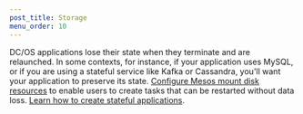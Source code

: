 ```yaml
---
post_title: Storage
menu_order: 10
---
```


DC/OS applications lose their state when they terminate and are relaunched. In some contexts, for instance, if your application uses MySQL, or if you are using a stateful service like Kafka or Cassandra, you'll want your application to preserve its state. [Configure Mesos mount disk resources](/docs/1.8/administration/storage/mount-disk-resources/) to enable users to create tasks that can be restarted without data loss. [Learn how to create stateful applications](/docs/1.8/usage/storage/persistent-volume/).
